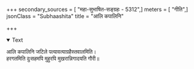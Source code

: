 +++
secondary_sources = [ "महा-सुभाषित-सङ्ग्रहः - 5312",]
meters = [ "गीति",]
jsonClass = "Subhaashita"
title = "आलि कपालिनि"

+++

<details open><summary>Text</summary>

आलि कपालिनि जटिले पत्यावत्याग्रहैस्तवालमिति।  
हरगतमिति दुःसहमपि मुहुरपि मुखरान्निगादयति गौरी॥
</details>
